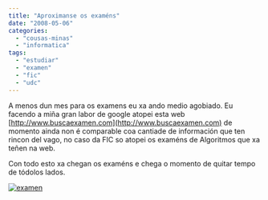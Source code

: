 ```yaml
---
title: "Aproximanse os examéns"
date: "2008-05-06"
categories: 
  - "cousas-minas"
  - "informatica"
tags: 
  - "estudiar"
  - "examen"
  - "fic"
  - "udc"
---
```


A menos dun mes para os examens eu xa ando medio agobiado. Eu facendo a miña gran labor de google atopei esta web [http://www.buscaexamen.com](http://www.buscaexamen.com) de momento ainda non é comparable coa cantiade de información que ten rincon del vago, no caso da FIC so atopei os examéns de Algoritmos que xa teñen na web.

Con todo esto xa chegan os examéns e chega o momento de quitar tempo de tódolos lados.

[![examen](images/examenes20mierderos2nx3-233x300.jpg "examenes20mierderos2nx3")](http://estradense.com/wp-content/uploads/2008/05/examenes20mierderos2nx3.jpg)
